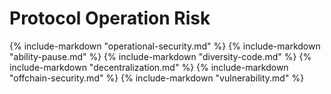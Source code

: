 # Protocol Operation Risk

{% include-markdown "operational-security.md" %}
{% include-markdown "ability-pause.md" %}
{% include-markdown "diversity-code.md" %}
{% include-markdown "decentralization.md" %}
{% include-markdown "offchain-security.md" %}
{% include-markdown "vulnerability.md" %}

